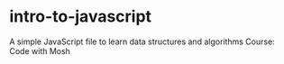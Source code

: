 # intro-to-javascript
A simple JavaScript file to learn data structures and algorithms
Course: Code with Mosh
